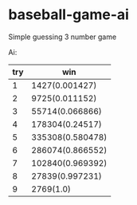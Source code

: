 baseball-game-ai
================

Simple guessing 3 number game

Ai:

| try | win              |
|-----|------------------|
| 1   | 1427(0.001427)   |
| 2   | 9725(0.011152)   |
| 3   | 55714(0.066866)  |
| 4   | 178304(0.24517)  |
| 5   | 335308(0.580478) |
| 6   | 286074(0.866552) |
| 7   | 102840(0.969392) |
| 8   | 27839(0.997231)  |
| 9   | 2769(1.0)        |
